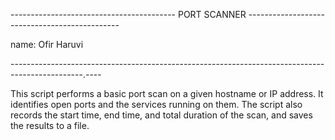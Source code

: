 ----------------------------------------- PORT SCANNER ----------------------------------------------

name:		Ofir Haruvi

------------------------------------------------------------------------------------------------.----

This script performs a basic port scan on a given hostname or IP address. It identifies open
 ports and the services running on them. The script also records the start time, end time, and total
duration of the scan, and saves the results to a file.
